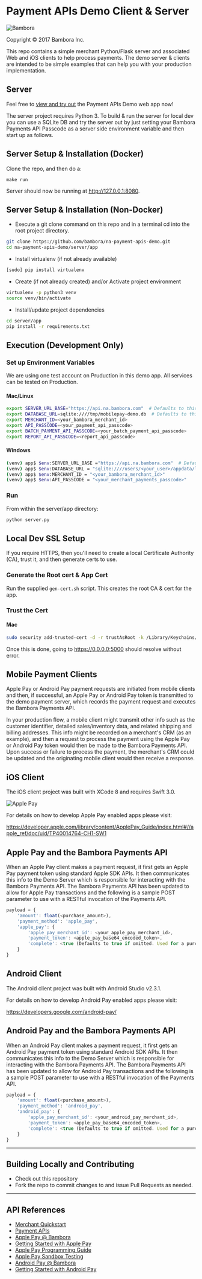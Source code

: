 # Payment APIs Demo Client & Server

![Bambora](https://cdn.na.bambora.com/resources/logos/bambora-logo180x92.png)

Copyright © 2017 Bambora Inc.

This repo contains a simple merchant Python/Flask server and associated Web and iOS clients to help process payments.
The demo server & clients are intended to be simple examples that can help you with your production implementation.

## Server

Feel free to [view and try out](https://demo.na.bambora.com) the Payment APIs Demo web app now!

The server project requires Python 3. To build & run the server for local dev you can use a SQLite DB and
try the server out by just setting your Bambora Payments API Passcode as a server side environment variable
and then start up as follows.

## Server Setup & Installation (Docker)

Clone the repo, and then do a:

```shell
make run
```

Server should now be running at <http://127.0.0.1:8080>.

## Server Setup & Installation (Non-Docker)

* Execute a git clone command on this repo and in a terminal cd into the root project directory.

```bash
git clone https://github.com/bambora/na-payment-apis-demo.git
cd na-payment-apis-demo/server/app
```

* Install virtualenv (if not already available)

```bash
[sudo] pip install virtualenv
```

* Create (if not already created) and/or Activate project environment

```bash
virtualenv -p python3 venv
source venv/bin/activate
```

* Install/update project dependencies

```bash
cd server/app
pip install -r requirements.txt
```

## Execution (Development Only)

### Set up Environment Variables

We are using one test account on Pruduction in this demo app. All services can be tested on Production.

#### Mac/Linux

```bash
export SERVER_URL_BASE="https://api.na.bambora.com"  # Defaults to this and can be omitted
export DATABASE_URL=sqlite:////tmp/mobilepay-demo.db  # Defaults to this and can be omitted
export MERCHANT_ID=<your_bambora_merchant_id>
export API_PASSCODE=<your_payment_api_passcode>
export BATCH_PAYMENT_API_PASSCODE=<your_batch_payment_api_passcode>
export REPORT_API_PASSCODE=<report_api_passcode>
```

#### Windows

```bash
(venv) app$ $env:SERVER_URL_BASE ="https://api.na.bambora.com"  # Defaults to this and can be omitted
(venv) app$ $env:DATABASE_URL = "sqlite:////users/<your_user>/appdata/local/temp/mobilepay-demo.db"
(venv) app$ $env:MERCHANT_ID = "<your_bambora_merchant_id>"
(venv) app$ $env:API_PASSCODE = "<your_merchant_payments_passcode>"
```

### Run

From within the server/app directory:

```bash
python server.py
```

## Local Dev SSL Setup

If you require HTTPS, then you'll need to create a local Certificate Authority (CA), trust it,
and then generate certs to use.

### Generate the Root cert & App Cert

Run the supplied `gen-cert.sh` script.  This creates the root CA & cert for the app.

### Trust the Cert

#### Mac

```bash
sudo security add-trusted-cert -d -r trustAsRoot -k /Library/Keychains/System.keychain server/app/domain.crt
```

Once this is done, going to <https://0.0.0.0:5000> should resolve without error.

## Mobile Payment Clients

Apple Pay or Android Pay payment requests are initiated from mobile clients and then, if successful, an Apple Pay or
Android Pay token is transmitted to the demo payment server, which records the payment request and executes the Bambora
Payments API.

In your production flow, a mobile client might transmit other info such as the customer identifier,
detailed sales/inventory data, and related shipping and billing addresses. This info might be recorded
on a merchant's CRM (as an example), and then a request to process the payment using the Apple Pay or
Android Pay token would then be made to the Bambora Payments API. Upon success or failure to process
the payment, the merchant's CRM could be updated and the originating mobile client would then receive a response.

## iOS Client

The iOS client project was built with XCode 8 and requires Swift 3.0.

![Apple Pay](https://developer.apple.com/assets/elements/icons/apple-pay/apple-pay.svg)

For details on how to develop Apple Pay enabled apps please visit:

<https://developer.apple.com/library/content/ApplePay_Guide/index.html#//apple_ref/doc/uid/TP40014764-CH1-SW1>

## Apple Pay and the Bambora Payments API

When an Apple Pay client makes a payment request, it first gets an Apple Pay payment token using standard Apple SDK
APIs. It then communicates this info to the Demo Server which is responsible for interacting with the
Bambora Payments API. The Bambora Payments API has been updated to allow for Apple Pay transactions
and the following is a sample POST parameter to use with a RESTful invocation of the Payments API.

```javascript
payload = {
    'amount': float(<purchase_amount>),
    'payment_method': 'apple_pay',
    'apple_pay': {
        'apple_pay_merchant_id': <your_apple_pay_merchant_id>,
        'payment_token': <apple_pay_base64_encoded_token>,
        'complete': <true (Defaults to true if omitted. Used for a purchase) | false (Used for a Pre-Auth.)>
    }
}
```

## Android Client

The Android client project was built with Android Studio v2.3.1.

For details on how to develop Android Pay enabled apps please visit:

<https://developers.google.com/android-pay/>

## Android Pay and the Bambora Payments API

When an Android Pay client makes a payment request, it first gets an Android Pay payment token using standard Android
SDK APIs. It then communicates this info to the Demo Server which is responsible for interacting with the
Bambora Payments API. The Bambora Payments API has been updated to allow for Android Pay transactions
and the following is a sample POST parameter to use with a RESTful invocation of the Payments API.

```javascript
payload = {
    'amount': float(<purchase_amount>),
    'payment_method': 'android_pay',
    'android_pay': {
        'apple_pay_merchant_id': <your_android_pay_merchant_id>,
        'payment_token': <apple_pay_base64_encoded_token>,
        'complete': <true (Defaults to true if omitted. Used for a purchase) | false (Used for a Pre-Auth.)>
    }
}
```

---

## Building Locally and Contributing

* Check out this repository
* Fork the repo to commit changes to and issue Pull Requests as needed.

---

## API References

* [Merchant Quickstart](https://dev.na.bambora.com/docs/guides/merchant_quickstart/)
* [Payment APIs](https://dev.na.bambora.com/docs/references/payment_APIs)
* [Apple Pay @ Bambora](https://dev.na.bambora.com/docs/guides/apple_pay/)
* [Getting Started with Apple Pay](https://developer.apple.com/apple-pay/get-started/)
* [Apple Pay Programming Guide](https://developer.apple.com/library/content/ApplePay_Guide/)
* [Apple Pay Sandbox Testing](https://developer.apple.com/support/apple-pay-sandbox/)
* [Android Pay @ Bambora](https://dev.na.bambora.com/docs/guides/android_pay/)
* [Getting Started with Android Pay](https://www.android.com/pay/)
